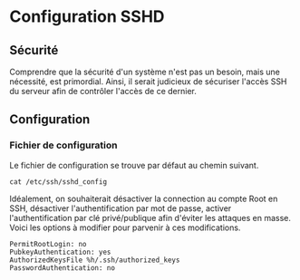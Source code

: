 # Configuration SSHD

## Sécurité

Comprendre que la sécurité d'un système n'est pas un besoin, mais une nécessité, est primordial.  Ainsi, il serait judicieux de sécuriser l'accès SSH du serveur afin de contrôler l'accès de ce dernier.

## Configuration

### Fichier de configuration

Le fichier de configuration se trouve par défaut au chemin suivant.

```text
cat /etc/ssh/sshd_config
```

Idéalement, on souhaiterait désactiver la connection au compte Root en SSH, désactiver l'authentification par mot de passe, activer l'authentification par clé privé/publique afin d'éviter les attaques en masse. Voici les options à modifier pour parvenir à ces modifications.

```text
PermitRootLogin: no
PubkeyAuthentication: yes 
AuthorizedKeysFile %h/.ssh/authorized_keys
PasswordAuthentication: no
```

